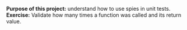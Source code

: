 **Purpose of this project:** understand how to use spies in unit tests.\
**Exercise:** Validate how many times a function was called and its return value.
